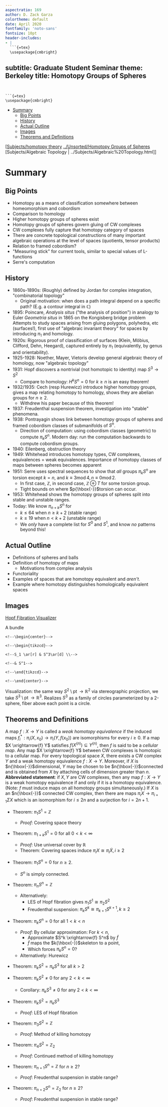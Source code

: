 ```yaml
---
aspectratio: 169
author: D. Zack Garza
colortheme: default
date: April 2020
fontfamily: 'noto-sans'
fontsize: 10pt
header-includes:
- |
  ```{=tex}
  \usepackage{cmbright}
  ```
subtitle: Graduate Student Seminar
theme: Berkeley
title: Homotopy Groups of Spheres
---
```


```{=tex}
\usepackage{cmbright}
```

-   [Summary](#summary)
    -   [Big Points](#big-points)
    -   [History](#history)
    -   [Actual Outline](#actual-outline)
    -   [Images](#images)
    -   [Theorems and Definitions](#theorems-and-definitions)














[[Subjects/homotopy theory](../Subjects/homotopy%20theory.md) [../Unsorted/Homotopy Groups of Spheres](../Unsorted/Homotopy%20Groups%20of%20Spheres.md) [Subjects/Algebraic Topology | ../Subjects/Algebraic%20Topology.html]]

Summary
=======

Big Points
----------

-   Homotopy as a means of classification somewhere between homeomorphism and cobordism
-   Comparison to homology
-   Higher homotopy groups of spheres exist
-   Homotopy groups of spheres govern gluing of CW complexes
-   CW complexes fully capture that homotopy category of spaces
-   There are concrete topological constructions of many important algebraic operations at the level of spaces (quotients, tensor products)
-   Relation to framed cobordism?
-   "Measuring stick" for current tools, similar to special values of L-functions
-   Serre's computation

History
-------

-   1860s-1890s: (Roughly) defined by Jordan for complex integration, "combinatorial topology"
    -   Original motivation: when does a path integral depend on a specific path? (E.g. a contour integral in ${\mathbb{C}}$)
-   1895: Poincare, *Analysis situs* ("the analysis of position") in analogy to Euler *Geometria situs* in 1865 on the Kongisberg bridge problem Attempts to study spaces arising from gluing polygons, polyhedra, etc (surfaces!), first use of "algebraic invariant theory" for spaces by introducing $\pi_1$ and homology.
-   1920s: Rigorous proof of classification of surfaces (Klein, Möbius, Clifford, Dehn, Heegard), captured entirely by $\pi_1$ (equivalently, by genus and orientability).
-   1925-1928: Noether, Mayer, Vietoris develop general algebraic theory of homology, now "algebraic topology"
-   1931: Hopf discovers a nontrivial (not homotopic to identity) map $S^3 \to S^2$
    -   Compare to homology: $H^k S^n = 0$ for $k\geq n$ is an easy theorem!
-   1932/1935: Cech (resp Hurewicz) introduce higher homotopy groups, gives a map relating homotopy to homology, shows they are abelian groups for $n\geq 2$.
    -   Withdrew his paper because of this theorem!
-   1937: Freudenthal suspension theorem, investigation into "stable" phenomena.
-   1938: Pontrayagin shows link between homotopy groups of spheres and framed cobordism classes of submanifolds of $S^n$.
    -   Direction of computation: using cobordism classes (geometric) to compute $\pi_k S^n$. Modern day: run the computation backwards to compute cobordism groups.
-   1940: Eilenberg, obstruction theory
-   1949: Whitehead introduces homotopy types, CW complexes, equivalences = weak equivalences. Importance of homotopy classes of maps between spheres becomes apparent
-   1951: Serre uses spectral sequences to show that *all* groups $\pi_k S^n$ are torsion except $k=n$, and $k\equiv 3\operatorname{mod}4, n\equiv 0 \operatorname{mod}2$.
    -   In first case, ${\mathbb{Z}}$, in second case, ${\mathbb{Z}}\oplus T$ for some torsion group.
    -   Tight bounds on where $p{\hbox{-}}$torsion can occur.
-   1953: Whitehead shows the homotopy groups of spheres split into stable and unstable ranges.
-   Today: We know $\pi_{n+k}S^n$ for
    -   $k \leq 64$ when $n\geq k+2$ (stable range)
    -   $k \leq 19$ when $n < k+2$ (unstable range)
    -   We *only* have a complete list for $S^0$ and $S^1$, and know *no* patterns beyond this!

Actual Outline
--------------

-   Definitions of spheres and balls
-   Definition of homotopy of maps
    -   Motivations from complex analysis
-   Functoriality
-   Examples of spaces that are homotopy equivalent and *aren't*.
-   Example where homotopy distinguishes homologically equivalent spaces

Images
------

[Hopf Fibration Visualizer](http://philogb.github.io/page/hopf/#)

A bundle

```{=html}
<!--\begin{center}-->
```
```{=html}
<!--\begin{tikzcd}-->
```
```{=html}
<!--S_1 \ar[r] & S^3\ar[d] \\-->
```
```{=html}
<!--& S^1-->
```
```{=html}
<!--\end{tikzcd}-->
```
```{=html}
<!--\end{center}-->
```
Visualization: the same way $S^2\setminus{\operatorname{pt}}\to {\mathbb{R}}^2$ via stereographic projection, we take $S^3\setminus{\operatorname{pt}}\to {\mathbb{R}}^3$. Realizes $S^3$ as a family of circles parameterized by a 2-sphere, fiber above each point is a circle.

Theorems and Definitions
------------------------

A map $f: X \to Y$ is called a *weak homotopy equivalence* if the induced maps $f^*_i: \pi_i(X, x_0) \to \pi_i(Y, f(x_0))$ are isomorphisms for every $i \geq 0$. If a map $X \xrightarrow{f} Y$ satisfies $f(X^{(n)}) \subseteq Y^{(n)}$, then $f$ is said to be a *cellular map*. Any map $X \xrightarrow{f} Y$ between CW complexes is homotopic to a cellular map. For every topological space $X$, there exists a CW complex $Y$ and a weak homotopy equivalence $f: X \to Y$. Moreover, if $X$ is $n{\hbox{-}}$dimensional, $Y$ may be chosen to be $n{\hbox{-}}$connected and is obtained from $X$ by attaching cells of dimension greater than $n$. **Abbreviated statement**: if $X, Y$ are CW complexes, then any map $f: X \to Y$ is a weak homotopy equivalence if and only if it is a homotopy equivalence. (Note: $f$ must induce maps on all homotopy groups simultaneously.) If $X$ is an $n{\hbox{-}}$ connected CW complex, then there are maps $\pi_i X \to \pi_{i+1} \Sigma X$ which is an isomorphism for $i\leq 2n$ and a surjection for $i=2n+1$.

-   Theorem: $\pi_1 S^1 = {\mathbb{Z}}$

    -   *Proof*: Covering space theory

-   Theorem: $\pi_{1+k} S^1 = 0$ for all $0 < k < \infty$

    -   *Proof*: Use universal cover by ${\mathbb{R}}$
    -   Theorem: Covering spaces induce $\pi_i X \cong \pi_i \tilde X, i \geq 2$

-   Theorem: $\pi_1 S^n = 0$ for $n \geq 2$.

    -   $S^n$ is simply connected.

-   Theorem: $\pi_n S^n = {\mathbb{Z}}$

    -   Alternatively:
        -   LES of Hopf fibration gives $\pi_1 S^1 \cong \pi_2 S^2$
        -   Freudenthal suspension: $\pi_k S^k \cong \pi_{k+1} S^{k+1}, k \geq 2$

-   Theorem: $\pi_k S^n = 0$ for all $1 < k < n$

    -   *Proof*: By cellular approximation: For $k < n$,
        -   Approximate $S^k \xrightarrow{f} S^n$ by $\tilde f$
        -   $\tilde f$ maps the $k{\hbox{-}}$skeleton to a point,
        -   Which forces $\pi_k S^n = 0$?
    -   Alternatively: Hurewicz

-   Theorem: $\pi_k S^2 = \pi_k S^3$ for all $k > 2$

-   Theorem: $\pi_k S^2 \neq 0$ for any $2 < k < \infty$

    -   Corollary: $\pi_k S^3 \neq 0$ for any $2 < k < \infty$

-   Theorem: $\pi_k S^2 = \pi_k S^3$

    -   *Proof*: LES of Hopf fibration

-   Theorem: $\pi_3 S^2 = {\mathbb{Z}}$

    -   *Proof*: Method of killing homotopy

-   Theorem: $\pi_4 S^2 = {\mathbb{Z}}_2$

    -   *Proof*: Continued method of killing homotopy

-   Theorem: $\pi_{n+1} S^n = {\mathbb{Z}}$ for $n \geq 2$?

    -   *Proof*: Freudenthal suspension in stable range?

-   Theorem: $\pi_{n+2} S^n = {\mathbb{Z}}_2$ for $n \geq 2$?

    -   *Proof*: Freudenthal suspension in stable range?
